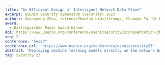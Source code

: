 ```yaml
---
title: "An Efficient Design of Intelligent Network Data Plane"
excerpt: USENIX Security Symposium (Security) 2023
authors: Guangmeng Zhou, <strong>Zhuotao Liu</strong>, Chuanpu Fu, Qi Li, Ke Xu
award: 
  - Distinguished Paper Award Winner
doi: https://www.usenix.org/conference/usenixsecurity23/presentation/zhou-guangmeng
seq: 2
conference: "Sec23"
conference_url: "https://www.usenix.org/conference/usenixsecurity23"
abstract: "Deploying machine learning models directly on the network data plane enables intelligent traffic analysis at line-speed using data-driven models rather than predefined protocols. Such a capability, referred to as Intelligent Data Plane (IDP), may potentially transform a wide range of networking designs. The emerging programmable switches provide crucial hardware support to realize IDP. Prior art in this regard is divided into two major categories: (i) focusing on extract useful flow information from the data plane, while placing the learning-based traffic analysis on the control plane; and (ii) taking a step further to embed learning models into the data plane, while failing to use flow-level features that are critical to achieve high learning accuracies. In this paper, we propose NetBeacon to advance the state-of-the-art in both model accuracy and model deployment efficiency. In particular, NetBeacon proposes a multi-phase sequential model architecture to perform dynamic packet analysis at different phases of a flow as it proceeds, by incorporating flow-level features that are computable at line-speed to boost learning accuracies. Further, NetBeacon designs efficient model representation mechanisms to address the table entry explosion problem when deploying tree-based models on the network data plane. Finally, NetBeacon hardens its scalability for handling concurrent flows via multiple tightly-coupled designs for managing stateful storage used to store per-flow state. We implement a prototype of NetBeacon and extensively evaluate its performance over multiple traffic analysis tasks."
tag: Security 23
---
```

